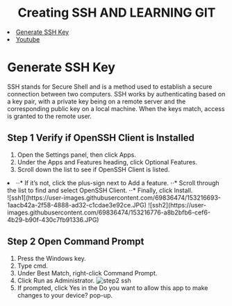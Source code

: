 <h1 align="center">Creating SSH AND LEARNING GIT</h1>
<!-- Table of Content -->

<li>
    <a href="#GenerateSSHKey">Generate SSH Key</a>

</li>

<li>
    <a href="https://www.youtube.com/">Youtube</a>

</li>

# Generate SSH Key

<p>SSH stands for Secure Shell and is a method used to establish a secure connection between two computers.
SSH works by authenticating based on a key pair, with a private key being on a remote server and the corresponding public key on a local machine. When the keys match, access is granted to the remote user.</p>

## Step 1 Verify if OpenSSH Client is Installed

1. Open the Settings panel, then click Apps.
2. Under the Apps and Features heading, click Optional Features.
3. Scroll down the list to see if OpenSSH Client is listed.
<li>
⋅⋅* If it’s not, click the plus-sign next to Add a feature.
⋅⋅* Scroll through the list to find and select OpenSSH Client.
⋅⋅* Finally, click Install.
</li>
![ssh1](https://user-images.githubusercontent.com/69836474/153216693-1aacb42a-2f58-4888-ad32-c1cdae3e92ce.JPG)
![ssh2](https://user-images.githubusercontent.com/69836474/153216776-a8b2bfb6-cef6-4b29-b90f-430c7fb91336.JPG)

## Step 2 Open Command Prompt

1. Press the Windows key.
2. Type cmd.
3. Under Best Match, right-click Command Prompt.
4. Click Run as Administrator.
   ![step2 ssh](https://user-images.githubusercontent.com/69836474/153217077-f1021f1e-9223-4fe2-8794-a1149e147948.JPG)
5. If prompted, click Yes in the Do you want to allow this app to make changes to your device? pop-up.
